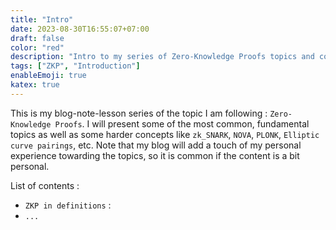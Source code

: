 ```yaml
---
title: "Intro"
date: 2023-08-30T16:55:07+07:00
draft: false
color: "red"
description: "Intro to my series of Zero-Knowledge Proofs topics and concepts"
tags: ["ZKP", "Introduction"]
enableEmoji: true
katex: true
---
```


This is my blog-note-lesson series of the topic I am following : `Zero-Knowledge Proofs`. I will present some of the most common, fundamental topics as well as some harder concepts like `zk_SNARK`, `NOVA`, `PLONK`, `Elliptic curve pairings`, etc. Note that my blog will add a touch of my personal experience towarding the topics, so it is common if the content is a bit personal.

List of contents :

+ `ZKP in definitions` :
+ `...`

